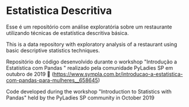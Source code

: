 # Estatistica Descritiva

Esse é um repositório com análise exploratória sobre um restaurante utilizando técnicas de estatística descritiva básica.

This is a data repository with exploratory analysis of a restaurant using basic descriptive statistics techniques.

Repositório do código desenvolvido durante o workshop "Introdução a Estatística com Pandas " realizado pela comunidade PyLadies SP em outubro de 2019 🥰 (https://www.sympla.com.br/introducao-a-estatistica-com-pandas-para-mulheres__658645)

Code developed during the workshop "Introduction to Statistics with Pandas" held by the PyLadies SP community in October 2019


